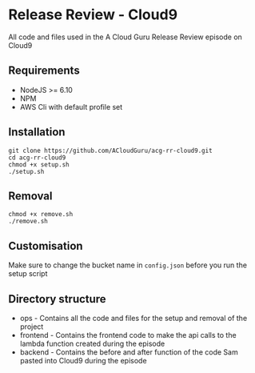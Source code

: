 # Release Review - Cloud9

All code and files used in the A Cloud Guru Release Review episode on Cloud9

## Requirements
- NodeJS >= 6.10
- NPM
- AWS Cli with default profile set

## Installation
```
git clone https://github.com/ACloudGuru/acg-rr-cloud9.git
cd acg-rr-cloud9
chmod +x setup.sh
./setup.sh
```

## Removal
```
chmod +x remove.sh
./remove.sh
```

## Customisation
Make sure to change the bucket name in `config.json` before you run the setup script


## Directory structure
- ops - Contains all the code and files for the setup and removal of the project
- frontend - Contains the frontend code to make the api calls to the lambda function created during the episode
- backend - Contains the before and after function of the code Sam pasted into Cloud9 during the episode
